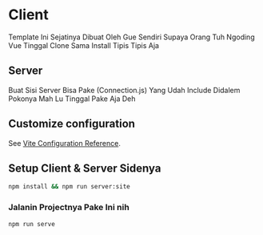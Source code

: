 # Client

Template Ini Sejatinya Dibuat Oleh Gue Sendiri Supaya Orang Tuh Ngoding Vue Tinggal Clone Sama Install Tipis Tipis Aja

## Server

Buat Sisi Server Bisa Pake (Connection.js) Yang Udah Include Didalem Pokonya Mah Lu Tinggal Pake Aja Deh

## Customize configuration

See [Vite Configuration Reference](https://vitejs.dev/config/).

## Setup Client & Server Sidenya

```sh
npm install && npm run server:site
```

### Jalanin Projectnya Pake Ini nih
```sh
npm run serve
```

